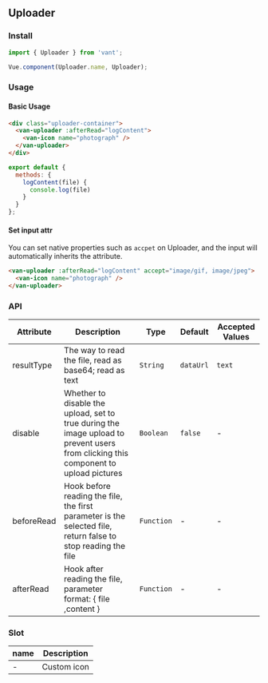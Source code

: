 ## Uploader

### Install
``` javascript
import { Uploader } from 'vant';

Vue.component(Uploader.name, Uploader);
```

### Usage

#### Basic Usage

```html
<div class="uploader-container">
  <van-uploader :afterRead="logContent">
    <van-icon name="photograph" />
  </van-uploader>
</div>
```

```javascript
export default {
  methods: {
    logContent(file) {
      console.log(file)
    }
  }
};
```

#### Set input attr
You can set native properties such as `accpet` on Uploader, and the input will automatically inherits the attribute.

```html
<van-uploader :afterRead="logContent" accept="image/gif, image/jpeg">
  <van-icon name="photograph" />
</van-uploader>
```

### API

| Attribute | Description | Type | Default | Accepted Values |
|-----------|-----------|-----------|-------------|-------------|
| resultType | The way to read the file, read as base64; read as text | `String` | `dataUrl` | `text` |
| disable | Whether to disable the upload, set to true during the image upload to prevent users from clicking this component to upload pictures | `Boolean` | `false` | - |
| beforeRead | Hook before reading the file, the first parameter is the selected file, return false to stop reading the file | `Function` | - | - |
| afterRead | Hook after reading the file, parameter format: { file ,content } | `Function` | - | - |

### Slot

| name | Description |
|-----------|-----------|
| - | Custom icon |
